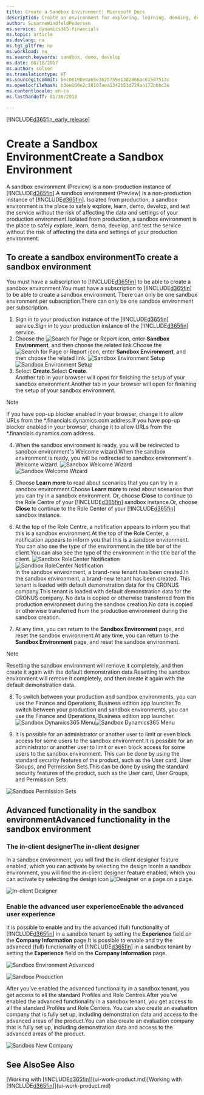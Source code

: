 ```yaml
---
title: Create a Sandbox Environment| Microsoft Docs
description: Create an environment for exploring, learning, demoing, developing, and testing.
author: SusanneWindfeldPedersen
ms.service: dynamics365-financials
ms.topic: article
ms.devlang: na
ms.tgt_pltfrm: na
ms.workload: na
ms.search.keywords: sandbox, demo, develop
ms.date: 08/18/2017
ms.author: solsen
ms.translationtype: HT
ms.sourcegitcommit: bec0619be0a65e3625759e13d2866ac615d7513c
ms.openlocfilehash: b3ee160e2c38107aea1342b51d729aa172bbbc3e
ms.contentlocale: en-ca
ms.lasthandoff: 01/30/2018

---
```

[!INCLUDE[d365fin_early_release](includes/d365fin_early_release.md.md)]

# <a name="create-a-sandbox-environment"></a><span data-ttu-id="e294d-103">Create a Sandbox Environment</span><span class="sxs-lookup"><span data-stu-id="e294d-103">Create a Sandbox Environment</span></span>
<span data-ttu-id="e294d-104">A sandbox environment (Preview) is a non-production instance of [!INCLUDE[d365fin](includes/d365fin_md.md)].</span><span class="sxs-lookup"><span data-stu-id="e294d-104">A sandbox environment (Preview) is a non-production instance of [!INCLUDE[d365fin](includes/d365fin_md.md)].</span></span> <span data-ttu-id="e294d-105">Isolated from production, a sandbox environment is the place to safely explore, learn, demo, develop, and test the service without the risk of affecting the data and settings of your production environment.</span><span class="sxs-lookup"><span data-stu-id="e294d-105">Isolated from production, a sandbox environment is the place to safely explore, learn, demo, develop, and test the service without the risk of affecting the data and settings of your production environment.</span></span>

## <a name="to-create-a-sandbox-environment"></a><span data-ttu-id="e294d-106">To create a sandbox environment</span><span class="sxs-lookup"><span data-stu-id="e294d-106">To create a sandbox environment</span></span>
<span data-ttu-id="e294d-107">You must have a subscription to [!INCLUDE[d365fin](includes/d365fin_md.md)] to be able to create a sandbox environment.</span><span class="sxs-lookup"><span data-stu-id="e294d-107">You must have a subscription to [!INCLUDE[d365fin](includes/d365fin_md.md)] to be able to create a sandbox environment.</span></span> <span data-ttu-id="e294d-108">There can only be one sandbox environment per subscription.</span><span class="sxs-lookup"><span data-stu-id="e294d-108">There can only be one sandbox environment per subscription.</span></span>

1. <span data-ttu-id="e294d-109">Sign in to your production instance of the [!INCLUDE[d365fin](includes/d365fin_md.md)] service.</span><span class="sxs-lookup"><span data-stu-id="e294d-109">Sign in to your production instance of the [!INCLUDE[d365fin](includes/d365fin_md.md)] service.</span></span>
2. <span data-ttu-id="e294d-110">Choose the ![Search for Page or Report](media/ui-search/search_small.png "Search for Page or Report icon") icon, enter **Sandbox Environment**, and then choose the related link.</span><span class="sxs-lookup"><span data-stu-id="e294d-110">Choose the ![Search for Page or Report](media/ui-search/search_small.png "Search for Page or Report icon") icon, enter **Sandbox Environment**, and then choose the related link.</span></span>
<span data-ttu-id="e294d-111">![Sandbox Environment Setup](./media/across-sandbox/sandbox-environment-setup.png)</span><span class="sxs-lookup"><span data-stu-id="e294d-111">![Sandbox Environment Setup](./media/across-sandbox/sandbox-environment-setup.png)</span></span>
3. <span data-ttu-id="e294d-112">Select **Create**.</span><span class="sxs-lookup"><span data-stu-id="e294d-112">Select **Create**.</span></span>  
  <span data-ttu-id="e294d-113">Another tab in your browser will open for finishing the setup of your sandbox environment.</span><span class="sxs-lookup"><span data-stu-id="e294d-113">Another tab in your browser will open for finishing the setup of your sandbox environment.</span></span>
> [!NOTE]  
>  <span data-ttu-id="e294d-114">If you have pop-up blocker enabled in your browser, change it to allow URLs from the \*.financials.dynamics.com address.</span><span class="sxs-lookup"><span data-stu-id="e294d-114">If you have pop-up blocker enabled in your browser, change it to allow URLs from the \*.financials.dynamics.com address.</span></span>   

4. <span data-ttu-id="e294d-115">When the sandbox environment is ready, you will be redirected to sandbox environment's Welcome wizard.</span><span class="sxs-lookup"><span data-stu-id="e294d-115">When the sandbox environment is ready, you will be redirected to sandbox environment's Welcome wizard.</span></span>
<span data-ttu-id="e294d-116">![Sandbox Welcome Wizard](./media/across-sandbox/sandbox-wizard.png)</span><span class="sxs-lookup"><span data-stu-id="e294d-116">![Sandbox Welcome Wizard](./media/across-sandbox/sandbox-wizard.png)</span></span>

5. <span data-ttu-id="e294d-117">Choose **Learn more** to read about scenarios that you can try in a sandbox environment.</span><span class="sxs-lookup"><span data-stu-id="e294d-117">Choose **Learn more** to read about scenarios that you can try in a sandbox environment.</span></span> <span data-ttu-id="e294d-118">Or, choose **Close** to continue to the Role Centre of your [!INCLUDE[d365fin](includes/d365fin_md.md)] sandbox instance.</span><span class="sxs-lookup"><span data-stu-id="e294d-118">Or, choose **Close** to continue to the Role Center of your [!INCLUDE[d365fin](includes/d365fin_md.md)] sandbox instance.</span></span>
6. <span data-ttu-id="e294d-119">At the top of the Role Centre, a notification appears to inform you that this is a sandbox environment.</span><span class="sxs-lookup"><span data-stu-id="e294d-119">At the top of the Role Center, a notification appears to inform you that this is a sandbox environment.</span></span> <span data-ttu-id="e294d-120">You can also see the type of the environment in the title bar of the client.</span><span class="sxs-lookup"><span data-stu-id="e294d-120">You can also see the type of the environment in the title bar of the client.</span></span>
<span data-ttu-id="e294d-121">![Sandbox RoleCenter Notification](./media/across-sandbox/sandbox-rolecenter-notification.png)</span><span class="sxs-lookup"><span data-stu-id="e294d-121">![Sandbox RoleCenter Notification](./media/across-sandbox/sandbox-rolecenter-notification.png)</span></span>  
<span data-ttu-id="e294d-122">In the sandbox environment, a brand-new tenant has been created.</span><span class="sxs-lookup"><span data-stu-id="e294d-122">In the sandbox environment, a brand-new tenant has been created.</span></span> <span data-ttu-id="e294d-123">This tenant is loaded with default demonstration data for the CRONUS company.</span><span class="sxs-lookup"><span data-stu-id="e294d-123">This tenant is loaded with default demonstration data for the CRONUS company.</span></span> <span data-ttu-id="e294d-124">No data is copied or otherwise transferred from the production environment during the sandbox creation.</span><span class="sxs-lookup"><span data-stu-id="e294d-124">No data is copied or otherwise transferred from the production environment during the sandbox creation.</span></span>
7.  <span data-ttu-id="e294d-125">At any time, you can return to the **Sandbox Environment** page, and reset the sandbox environment.</span><span class="sxs-lookup"><span data-stu-id="e294d-125">At any time, you can return to the **Sandbox Environment** page, and reset the sandbox environment.</span></span>
> [!NOTE]  
>  <span data-ttu-id="e294d-126">Resetting the sandbox environment will remove it completely, and then create it again with the default demonstration data.</span><span class="sxs-lookup"><span data-stu-id="e294d-126">Resetting the sandbox environment will remove it completely, and then create it again with the default demonstration data.</span></span>  

8.  <span data-ttu-id="e294d-127">To switch between your production and sandbox environments, you can use the Finance and Operations, Business edition app launcher.</span><span class="sxs-lookup"><span data-stu-id="e294d-127">To switch between your production and sandbox environments, you can use the Finance and Operations, Business edition app launcher.</span></span>
<span data-ttu-id="e294d-128">![Sandbox Dynamics365 Menu](./media/across-sandbox/sandbox-dynamics365-menu.png)</span><span class="sxs-lookup"><span data-stu-id="e294d-128">![Sandbox Dynamics365 Menu](./media/across-sandbox/sandbox-dynamics365-menu.png)</span></span>

9.  <span data-ttu-id="e294d-129">It is possible for an administrator or another user to limit or even block access for some users to the sandbox environment.</span><span class="sxs-lookup"><span data-stu-id="e294d-129">It is possible for an administrator or another user to limit or even block access for some users to the sandbox environment.</span></span> <span data-ttu-id="e294d-130">This can be done by using the standard security features of the product, such as the User card, User Groups, and Permission Sets.</span><span class="sxs-lookup"><span data-stu-id="e294d-130">This can be done by using the standard security features of the product, such as the User card, User Groups, and Permission Sets.</span></span>

![Sandbox Permission Sets](./media/across-sandbox/sandbox-permission-sets.png)

## <a name="advanced-functionality-in-the-sandbox-environment"></a><span data-ttu-id="e294d-132">Advanced functionality in the sandbox environment</span><span class="sxs-lookup"><span data-stu-id="e294d-132">Advanced functionality in the sandbox environment</span></span>
### <a name="the-in-client-designer"></a><span data-ttu-id="e294d-133">The in-client designer</span><span class="sxs-lookup"><span data-stu-id="e294d-133">The in-client designer</span></span>
<span data-ttu-id="e294d-134">In a sandbox environment, you will find the in-client designer feature enabled, which you can activate by selecting the design icon</span><span class="sxs-lookup"><span data-stu-id="e294d-134">In a sandbox environment, you will find the in-client designer feature enabled, which you can activate by selecting the design icon</span></span> ![Designer](./media/across-sandbox/sandbox-inclient-design-icon.png) <span data-ttu-id="e294d-136">on a page.</span><span class="sxs-lookup"><span data-stu-id="e294d-136">on a page.</span></span>

![In-client Designer](./media/across-sandbox/sandbox-inclient-designer.png)

### <a name="enable-the-advanced-user-experience"></a><span data-ttu-id="e294d-138">Enable the advanced user experience</span><span class="sxs-lookup"><span data-stu-id="e294d-138">Enable the advanced user experience</span></span>
<span data-ttu-id="e294d-139">It is possible to enable and try the advanced (full) functionality of [!INCLUDE[d365fin](includes/d365fin_md.md)] in a sandbox tenant by setting the **Experience** field on the **Company Information** page.</span><span class="sxs-lookup"><span data-stu-id="e294d-139">It is possible to enable and try the advanced (full) functionality of [!INCLUDE[d365fin](includes/d365fin_md.md)] in a sandbox tenant by setting the **Experience** field on the **Company Information** page.</span></span>

![Sandbox Environment Advanced](./media/across-sandbox/sandbox-advanced.png)

![Sandbox Production](./media/across-sandbox/sandbox-production.png)

<span data-ttu-id="e294d-142">After you’ve enabled the advanced functionality in a sandbox tenant, you get access to all the standard Profiles and Role Centres.</span><span class="sxs-lookup"><span data-stu-id="e294d-142">After you’ve enabled the advanced functionality in a sandbox tenant, you get access to all the standard Profiles and Role Centers.</span></span> <span data-ttu-id="e294d-143">You can also create an evaluation company that is fully set up, including demonstration data and access to the advanced areas of the product.</span><span class="sxs-lookup"><span data-stu-id="e294d-143">You can also create an evaluation company that is fully set up, including demonstration data and access to the advanced areas of the product.</span></span>

![Sandbox New Company](./media/across-sandbox/sandbox-newcompany.png)


## <a name="see-also"></a><span data-ttu-id="e294d-145">See Also</span><span class="sxs-lookup"><span data-stu-id="e294d-145">See Also</span></span>
<span data-ttu-id="e294d-146">[Working with [!INCLUDE[d365fin](includes/d365fin_md.md)]](ui-work-product.md)</span><span class="sxs-lookup"><span data-stu-id="e294d-146">[Working with [!INCLUDE[d365fin](includes/d365fin_md.md)]](ui-work-product.md)</span></span>  

